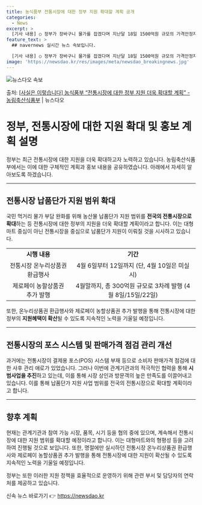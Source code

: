```yaml
---
title: 농식품부 전통시장에 대한 정부 지원 확대할 계획 공개
categories:
  - News
excerpt: >
  [기사 내용] ○ 정부가 장바구니 물가를 잡겠다며 지난달 18일 1500억원 규모의 가격안정자금을 투입했지만…
feature_text: >
  ## navernews 실시간 뉴스 속보입니다.

  [기사 내용] ○ 정부가 장바구니 물가를 잡겠다며 지난달 18일 1500억원 규모의 가격안정자금을 투입했지만…
image: 'https://newsdao.kr/res/images/meta/newsdao_breakingnews.jpg'
---
```


![뉴스다오 속보](https://newsdao.kr/res/images/meta/newsdao_breakingnews.jpg)

<p>출처: <a href="https://newsdao.kr/3523" rel="dofollow">[사실은 이렇습니다] 농식품부 “전통시장에 대한 정부 지원 더욱 확대할 계획” - 농림축산식품부</a> | 뉴스다오</p>

<h1>정부, 전통시장에 대한 지원 확대 및 홍보 계획 설명</h1>
<p data-ke-size="size16">정부는 최근 전통시장에 대한 지원을 더욱 확대하고자 노력하고 있습니다. 농림축산식품부에서는 이에 대한 구체적인 계획과 홍보 내용을 공유하였습니다. 아래에서 자세히 알아보도록 하겠습니다.</p>
<hr>

<h2 data-ke-size="size26">전통시장 납품단가 지원 범위 확대</h2>
<p data-ke-size="size16">국민 먹거리 물가 부담 완화를 위해 농산물 납품단가 지원 범위를 <b>전국의 전통시장으로 확대</b>하는 등 전통시장에 대한 정부의 지원을 더욱 확대할 계획이라고 합니다. 이는 대형마트 중심이 아닌 전통시장을 중심으로 납품단가 지원이 이뤄질 것을 시사하고 있습니다.</p>
<table>
  <tr>
    <td style="text-align: center; height: 17px;"><b>시행 내용</b></td>
    <td style="text-align: center; height: 17px;"><b>기간</b></td>
  </tr>
  <tr>
    <td style="text-align: center; height: 17px;">전통시장 온누리상품권 환급행사</td>
    <td style="text-align: center; height: 17px;">4월 6일부터 12일까지 (단, 4월 10일은 미실시)</td>
  </tr>
  <tr>
    <td style="text-align: center; height: 17px;">제로페이 농할상품권 추가 발행</td>
    <td style="text-align: center; height: 17px;">4월말까지, 총 300억원 규모로 3차례 발행 (4월 8일/15일/22일)</td>
  </tr>
</table>
<p data-ke-size="size16">또한, 온누리상품권 환급행사와 제로페이 농할상품권 추가 발행을 통해 전통시장에 대한 정부의 <b>지원혜택이 확산</b>될 수 있도록 지속적인 노력을 기울일 예정입니다.</p>
<hr>

<h2 data-ke-size="size26">전통시장의 포스 시스템 및 판매가격 점검 관리 개선</h2>
<p data-ke-size="size16">과거에는 전통시장이 결제용 포스(POS) 시스템 부재 등으로 소비자 판매가격 점검에 대한 사후 관리 애로가 있었습니다. 그러나 이번에 관계기관과의 적극적인 협력을 통해 <b>시범사업을 추진</b>하고 있는데, 이를 통해 시장 상인과 방문객의 높은 만족도를 이끌어내고 있습니다. 이를 통해 납품단가 지원 사업 범위를 전국의 전통시장으로 확대할 계획이라고 합니다.</p>
<hr>

<h2 data-ke-size="size26">향후 계획</h2>
<p data-ke-size="size16">현재는 관계기관과 참여 가능 시장, 품목, 시기 등을 협의 중에 있으며, 계속해서 전통시장에 대한 지원 범위를 확대할 예정이라고 합니다. 이는 대형마트와의 형평성 등을 고려하여 진행될 것으로 보입니다. 또한, 명절에만 실시하던 전통시장 온누리상품권 환급행사와 제로페이 농할상품권 추가 발행을 통해 전통시장에 대한 지원이 확산될 수 있도록 지속적인 노력을 기울일 예정입니다.</p>
<p data-ke-size="size16">정부는 또한 이러한 지원 정책을 효율적으로 운영하기 위해 관련 부서 및 담당자의 연락처를 제공하고 있습니다.</p>
<p data-ke-size="size16"></p> 

신속 뉴스 바로가기 👉 <a href="https://newsdao.kr" rel="dofollow">https://newsdao.kr</a>



